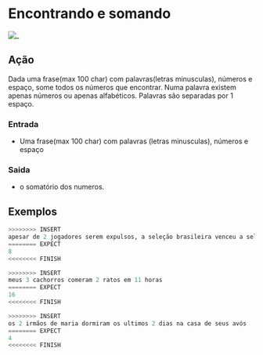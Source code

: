 # Encontrando e somando

![_](cover.jpg)

## Ação

Dada uma frase(max 100 char) com palavras(letras minusculas), números e espaço, some todos os números que encontrar. Numa palavra existem apenas números ou apenas alfabéticos. Palavras são separadas por 1 espaço.

### Entrada

* Uma frase(max 100 char) com palavras (letras minusculas), números e espaço

### Saida

* o somatório dos numeros.

## Exemplos

``` py
>>>>>>>> INSERT
apesar de 2 jogadores serem expulsos, a seleção brasileira venceu a seleção italiana por 5 x 1
======== EXPECT
8
<<<<<<<< FINISH
```

```py
>>>>>>>> INSERT
meus 3 cachorros comeram 2 ratos em 11 horas
======== EXPECT
16
<<<<<<<< FINISH
```

```py
>>>>>>>> INSERT
os 2 irmãos de maria dormiram os ultimos 2 dias na casa de seus avós
======== EXPECT
4
<<<<<<<< FINISH
```
